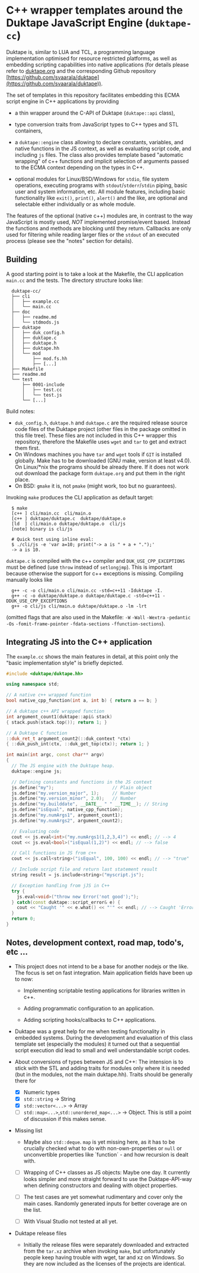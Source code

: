 # C++ wrapper templates around the Duktape JavaScript Engine (`duktape-cc`)

Duktape is, similar to LUA and TCL, a programming language implementation
optimised for resource restricted platforms, as well as embedding scripting
capabilities into native applications (for details please refer to
[duktape.org](http://duktape.org/) and the corresponding Github repository
[https://github.com/svaarala/duktape](https://github.com/svaarala/duktape)).


The set of templates in this repository facilitates embedding this ECMA
script engine in C++ applications by providing

  - a thin wrapper around the C-API of Duktape (`duktape::api` class),

  - type conversion traits from JavaScript types to C++ types and STL
    containers,

  - a `duktape::engine` class allowing to declare constants, variables,
    and native functions in the JS context, as well as evaluating script
    code, and including `js` files. The class also provides template based
    "automatic wrapping" of c++ functions and implicit selection of arguments
    passed to the ECMA context depending on the types in C++.

  - optional modules for Linux/BSD/Windows for `stdio`, file system
    operations, executing programs with `stdout`/`stderr`/`stdin` piping,
    basic user and system information, etc.
    All module features, including basic functionality like `exit()`,
    `print()`, `alert()` and the like, are optional and selectable either
    individually or as whole module.


The features of the optional (native c++) modules are, in contrast to the
way JavaScript is mostly used, *NOT* implemented promise/event based. Instead
the functions and methods are blocking until they return. Callbacks are only
used for filtering while reading larger files or the `stdout` of an executed
process (please see the "notes" section for details).


## Building

A good starting point is to take a look at the Makefile, the CLI application
`main.cc` and the tests. The directory structure looks like:

      duktape-cc/
      ├── cli
      │   ├── example.cc
      │   └── main.cc
      ├── doc
      │   ├── readme.md
      │   └── stdmods.js
      ├── duktape
      │   ├── duk_config.h
      │   ├── duktape.c
      │   ├── duktape.h
      │   ├── duktape.hh
      │   └── mod
      │       ├── mod.fs.hh
      │       ├── [...]
      ├── Makefile
      ├── readme.md
      └── test
          ├── 0001-include
          │   ├── test.cc
          │   └── test.js
          └── [...]

Build notes:
- `duk_config.h`, `duktape.h` and `duktape.c` are the required release
  source code files of the Duktape project (other files in the package
  omitted in this file tree). These files are not included in this
  C++ wrapper this repository, therefore the Makefile uses `wget` and
  `tar` to get and extract them first.
- On Windows machines you have `tar` and `wget` tools if `GIT` is installed
  globally. Make has to be downloaded (GNU make, version at least v4.0).
  On Linux/*nix the programs should be already there. If it does not work
  out download the package form `duktape.org` and put them in the right
  place.
- On BSD: `gmake` it is, not `pmake` (might work, too but no guarantees).

Invoking `make` produces the CLI application as default target:

      $ make
      [c++ ] cli/main.cc  cli/main.o
      [c++ ] duktape/duktape.c  duktape/duktape.o
      [ld  ] cli/main.o duktape/duktape.o  cli/js
      [note] binary is cli/js

      # Quick test using inline eval:
      $ ./cli/js -e 'var a=10; print("-> a is " + a + ".");'
      -> a is 10.

`duktape.c` is compiled with the c++ compiler and `DUK_USE_CPP_EXCEPTIONS` must
be defined (use `throw` instead of `setlongjmp`). This is important because
otherwise the support for c++ exceptions is missing. Compiling manually looks
like

      g++ -c -o cli/main.o cli/main.cc -std=c++11 -Iduktape -I.
      g++ -c -o duktape/duktape.o duktape/duktape.c -std=c++11 -DDUK_USE_CPP_EXCEPTIONS
      g++ -o cli/js cli/main.o duktape/duktape.o -lm -lrt

(omitted flags that are also used in the Makefile: `-W` `-Wall` `-Wextra`
`-pedantic` `-Os` `-fomit-frame-pointer` `-fdata-sections` `-ffunction-sections`).

## Integrating JS into the C++ application

The `example.cc` shows the main features in detail, at this point
only the "basic implementation style" is briefly depicted.

```c++
#include <duktape/duktape.hh>

using namespace std;

// A native c++ wrapped function
bool native_cpp_function(int a, int b) { return a == b; }

// A duktape c++ API wrapped function
int argument_count1(duktape::api& stack)
{ stack.push(stack.top()); return 1; }

// A Duktape C function
::duk_ret_t argument_count2(::duk_context *ctx)
{ ::duk_push_int(ctx, ::duk_get_top(ctx)); return 1; }

int main(int argc, const char** argv)
{
  // The JS engine with the Duktape heap.
  duktape::engine js;

  // Defining constants and functions in the JS context
  js.define("my");                      // Plain object
  js.define("my.version_major", 1);     // Number
  js.define("my.version_minor", 2.0);   // Number
  js.define("my.builddate", __DATE__ " " __TIME__); // String
  js.define("isEqual", native_cpp_function);
  js.define("my.numArgs1", argument_count1);
  js.define("my.numArgs2", argument_count2);

  // Evaluating code
  cout << js.eval<int>("my.numArgs1(1,2,3,4)") << endl; // --> 4
  cout << js.eval<bool>("isEqual(1,2)") << endl; // --> false

  // Call functions in JS from c++
  cout << js.call<string>("isEqual", 100, 100) << endl; // --> "true"

  // Include script file and return last statement result
  string result = js.include<string>("myscript.js");

  // Exception handling from jJS in C++
  try {
    js.eval<void>("throw new Error('not good');");
  } catch(const duktape::script_error& e) {
    cout << "Caught '" << e.what() << "'" << endl; // --> Caught 'Error: not good'
  }
  return 0;
}
```

## Notes, development context, road map, todo's, etc ...

- This project does not intend to be a base for another nodejs
  or the like. The focus is set on fast integration. Main application
  fields have been up to now:

    - Implementing scriptable testing applications for libraries
      written in c++.

    - Adding programmatic configuration to an application.

    - Adding scripting hooks/callbacks to C++ applications.

- Duktape was a great help for me when testing functionality in
  embedded systems. During the development and evaluation of this
  class template set (especially the modules) it turned out that
  a sequential script execution did lead to small and well understandable
  script codes.

- About conversions of types between JS and C++: The intension is
  to stick with the STL and adding traits for modules only where it
  is needed (but in the modules, not the main duktape.hh). Traits
  should be generally there for

    - [x] Numeric types
    - [x] `std::string`       -> String
    - [x] `std::vector<...>`  -> Array
    - [ ] `std::map<...>`,`std::unordered_map<...>`  -> Object. This
          is still a point of discussion if this makes sense.

- Missing list

    - Maybe also `std::deque`. `map` is yet missing here, as it has to be
      crucially checked what to do with non-own-properties or `null` or
      unconvertible properties like ´function´ - and how recursion is dealt
      with.

    - [ ] Wrapping of C++ classes as JS objects: Maybe one day. It currently
      looks simpler and more straight forward to use the Duktape-API-way when
      defining constructors and dealing with object properties.

    - [ ] The test cases are yet somewhat rudimentary and cover only the main
      cases. Randomly generated inputs for better coverage are on the list.

    - [ ] With Visual Studio not tested at all yet.

- Duktape release files

    - Initially the release files were separately downloaded
      and extracted from the `tar.xz` archive when invoking
      `make`, but unfortunately people keep having trouble
      with wget, tar and xz on Windows. So they are now included
      as the licenses of the projects are identical.

